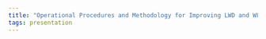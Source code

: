 ```yaml
---
title: "Operational Procedures and Methodology for Improving LWD and WL Depth Control, Kristin Field (Bengt K. Pedersen and Monica Vik Constable, Statoil)"
tags: presentation 
---
```

